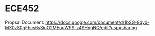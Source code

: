 # ECE452

Propsal Document: https://docs.google.com/document/d/1bSG-8dyd-MX0zS0gFhcs6sSiuO2MEouWPS-z4SHngNQ/edit?usp=sharing
